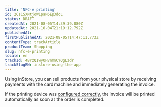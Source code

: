 ```yaml
---
title: 'NFC-e printing'
id: 2Cs1SXNtjoW1paN6Ep3doL
status: DRAFT
createdAt: 2021-08-05T14:39:39.880Z
updatedAt: 2021-10-04T21:19:12.792Z
publishedAt: 
firstPublishedAt: 2021-08-05T14:47:11.773Z
contentType: trackArticle
productTeam: Shopping
slug: nfc-e-printing
locale: en
trackId: 4BYzQIwyOHvnmnCYQgLzdr
trackSlugEN: instore-using-the-app
---
```


Using inStore, you can sell products from your physical store by receiving payments with the card machine and immediately generating the invoice.

If the printing device was [configured correctly](https://help.vtex.com/en/tracks/instore-setting-up--zav76TFEZlAjnyBVL5tRc/12GPLA7JdjXEZFLV3HokZU), the invoice will be printed automatically as soon as the order is completed.


